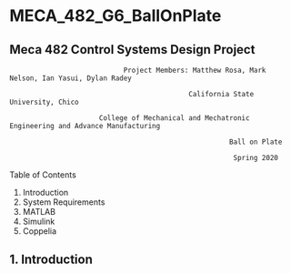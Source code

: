 # MECA_482_G6_BallOnPlate
## Meca 482 Control Systems Design Project

                                Project Members: Matthew Rosa, Mark Nelson, Ian Yasui, Dylan Radey

                                                California State University, Chico

                          College of Mechanical and Mechatronic Engineering and Advance Manufacturing

                                                          Ball on Plate

                                                           Spring 2020

Table of Contents
1. Introduction
2. System Requirements
3. MATLAB
4. Simulink
5. Coppelia

## 1. Introduction
